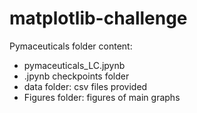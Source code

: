 # matplotlib-challenge

Pymaceuticals folder content:

- pymaceuticals_LC.jpynb 
- .jpynb checkpoints folder
- data folder: csv files provided
- Figures folder: figures of main graphs